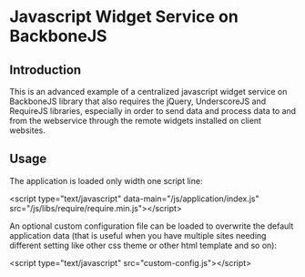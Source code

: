 Javascript Widget Service on BackboneJS
=======================================

Introduction
------------

This is an advanced example of a centralized javascript widget service on BackboneJS library
that also requires the jQuery, UnderscoreJS and RequireJS libraries, especially in order to
send data and process data to and from the webservice through the remote widgets installed on
client websites.

Usage
-----

The application is loaded only width one script line:

&lt;script type="text/javascript" data-main="/js/application/index.js" src="/js/libs/require/require.min.js"&gt;&lt;/script&gt;

An optional custom configuration file can be loaded to overwrite the default application data
(that is useful when you have multiple sites needing different setting like other css theme
or other html template and so on):

&lt;script type="text/javascript" src="custom-config.js"&gt;&lt;/script&gt;
